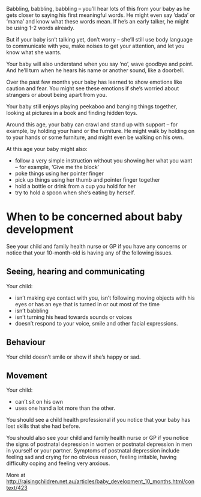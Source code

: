 Babbling, babbling, babbling – you’ll hear lots of this from your baby as he gets closer to saying his first meaningful words. He might even say ‘dada’ or ‘mama’ and know what these words mean. If he’s an early talker, he might be using 1-2 words already.

But if your baby isn’t talking yet, don’t worry – she’ll still use body language to communicate with you, make noises to get your attention, and let you know what she wants.

Your baby will also understand when you say ‘no’, wave goodbye and point. And he’ll turn when he hears his name or another sound, like a doorbell.

Over the past few months your baby has learned to show emotions like caution and fear. You might see these emotions if she’s worried about strangers or about being apart from you.

Your baby still enjoys playing peekaboo and banging things together, looking at pictures in a book and finding hidden toys.

Around this age, your baby can crawl and stand up with support – for example, by holding your hand or the furniture. He might walk by holding on to your hands or some furniture, and might even be walking on his own.

At this age your baby might also:
- follow a very simple instruction without you showing her what you want – for example, ‘Give me the block’
- poke things using her pointer finger
- pick up things using her thumb and pointer finger together
- hold a bottle or drink from a cup you hold for her
- try to hold a spoon when she’s eating by herself.

# When to be concerned about baby development

See your child and family health nurse or GP if you have any concerns or notice that your 10-month-old is having any of the following issues.

## Seeing, hearing and communicating 
Your child:
- isn’t making eye contact with you, isn’t following moving objects with his eyes or has an eye that is turned in or out most of the time
- isn’t babbling
- isn’t turning his head towards sounds or voices
- doesn’t respond to your voice, smile and other facial expressions.

## Behaviour 
Your child doesn’t smile or show if she’s happy or sad.

## Movement 
Your child:
- can’t sit on his own
- uses one hand a lot more than the other.

You should see a child health professional if you notice that your baby has lost skills that she had before.

You should also see your child and family health nurse or GP if you notice the signs of postnatal depression in women or postnatal depression in men in yourself or your partner. Symptoms of postnatal depression include feeling sad and crying for no obvious reason, feeling irritable, having difficulty coping and feeling very anxious.

More at http://raisingchildren.net.au/articles/baby_development_10_months.html/context/423
